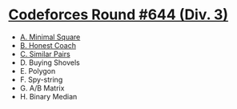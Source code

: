 # [Codeforces Round #644 (Div. 3)](https://codeforces.com/contest/1360)

- [A. Minimal Square](https://github.com/wingkwong/codeforces/blob/master/1360/A.cpp)
- [B. Honest Coach](https://github.com/wingkwong/codeforces/blob/master/1360/B.cpp)
- [C. Similar Pairs](https://github.com/wingkwong/codeforces/blob/master/1360/C.cpp)
- D. Buying Shovels
- E. Polygon
- F. Spy-string
- G. A/B Matrix
- H. Binary Median
